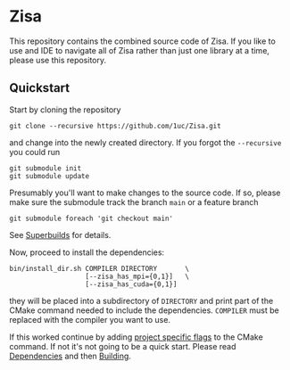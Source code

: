 # Zisa
This repository contains the combined source code of Zisa. If you like to use
and IDE to navigate all of Zisa rather than just one library at a time, please
use this repository.

## Quickstart
Start by cloning the repository
```
git clone --recursive https://github.com/1uc/Zisa.git
```
and change into the newly created directory. If you forgot the `--recursive`
you could run
```
git submodule init
git submodule update
```
Presumably you'll want to make changes to the source code. If so, please make
sure the submodule track the branch `main` or a feature branch
```
git submodule foreach 'git checkout main'
```
See [Superbuilds] for details.

Now, proceed to install the dependencies:
```
bin/install_dir.sh COMPILER DIRECTORY       \
                   [--zisa_has_mpi={0,1}]   \
                   [--zisa_has_cuda={0,1}]
```
they will be placed into a subdirectory of `DIRECTORY` and print
part of the CMake command needed to include the dependencies. `COMPILER` must
be replaced with the compiler you want to use.

If this worked continue by adding [project specific flags] to the CMake
command. If not it's not going to be a quick start. Please read
[Dependencies] and then [Building].

[project specific flags]: https://1uc.github.io/Zisa/md_cmake.html#cmake_flags
[Dependencies]: https://1uc.github.io/Zisa/md_dependencies.html
[Building]: https://1uc.github.io/Zisa/md_cmake.html
[Superbuilds]: https://1uc.github.io/Zisa/md_superbuilds.html
